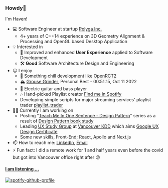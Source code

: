 ### Howdy👋

I'm Haven! 

- 💻 Software Engineer at startup [Polyga Inc.](https://www.linkedin.com/company/polyga-inc./)
  - 4+ years of C++14 experience on 3D Geometry Alignment & Processing and OpenGL based Desktop Application
- 💡 Interested in 
  - 🧾 Improved and enhanced **User Experience** applied to Software Development
  - 🛠 **Good** Software Architecture Design and Engineering
- 😛 I enjoy
  - 🎢 Something chill development like [OpenRCT2](https://github.com/OpenRCT2/OpenRCT2)
  - 🏔 [Grouse Grinder](https://www.grousemountain.com/grousegrind), Personal Best - 00:51:15, Oct 11 2022 
  - 🎸 Electric guitar and bass player
  - 🎶 Hand-picked Playlist creator [Find me in Spotify](https://open.spotify.com/user/21xdjqgmmxabmbnp734ftt6jq?si=475d1d30a83c4049)
  - Developing simple scripts for major streaming services' playlist trader [playlist_trader](https://github.com/raacker/playlist_trader)
- 🏃🏻 Currently I am working on
  - Posting "[Teach Me In One Sentence - Design Pattern](https://raacker.github.io/categories/#designpattern)" series as a result of [Design Pattern book study](https://github.com/Vancouver-KDD/book-study-gof-design-pattern)
  - Leading [UX Study Group](https://github.com/Vancouver-KDD/ux-study) at [Vancouver KDD](https://discord.gg/WpgCyTQd) which aims [Google UX Design Certificate](https://www.coursera.org/professional-certificates/google-ux-design)
  - Some new skills, Front-End; React, Apollo and Next.js
- 📫 How to reach me: [LinkedIn](https://www.linkedin.com/in/haven-kim/), [Email](mailto:haven.cpp@gmail.com)
- ⚡ Fun fact: I did a remote work for 1 and half years even before the covid but got into Vancouver office right after 😛

#### [I am listening ...](https://github.com/kittinan/spotify-github-profile)
[![spotify-github-profile](https://spotify-github-profile.vercel.app/api/view?uid=21xdjqgmmxabmbnp734ftt6jq&cover_image=true&theme=natemoo-re&show_offline=false&bar_color=cc7702&bar_color_cover=true)](https://spotify-github-profile.vercel.app/api/view?uid=21xdjqgmmxabmbnp734ftt6jq&redirect=true)
